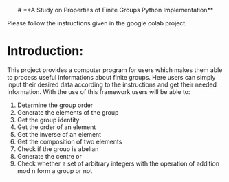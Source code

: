 <p align="center">
  # **A Study on Properties of Finite Groups Python Implementation**
</p>
Please follow the instructions given in the google colab project.

# Introduction:
This project provides a computer program for users which makes them able to process useful informations about finite groups. Here users can simply input their desired data according to the instructions and get their needed information. With the use of this framework users will be able to:
1. Determine the group order
2. Generate the elements of the group
3. Get the group identity
4. Get the order of an element
5. Get the inverse of an element
6. Get the composition of two elements
7. Check if the group is abelian
8. Generate the centre
or
9. Check whether a set of arbitrary integers with the operation of addition mod n form a group or not
